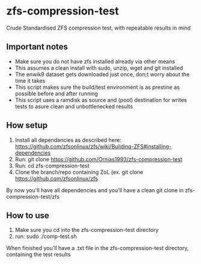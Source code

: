 # zfs-compression-test
Crude Standardised ZFS compression test, with repeatable results in mind

## Important notes
- Make sure you do not have zfs installed already via other means
- This assumes a clean install with sudo, unzip, wget and git installed
- The enwik9 dataset gets downloaded just once, don;t worry about the time it takes
- This script makes sure the build/test environment is as prestine as possible before and after running
- This script uses a ramdisk as source and (pool) destination for writes tests to asure clean and unbottlenecked results

## How setup

1. Install all dependancies as described here: https://github.com/zfsonlinux/zfs/wiki/Building-ZFS#installing-dependencies
2. Run: git clone https://github.com/Ornias1993/zfs-compression-test
3. Run: cd zfs-compression-test
3. Clone the branch/repo containing ZoL (ex. git clone https://github.com/zfsonlinux/zfs 

By now you'll have all dependencies and you'll have a clean git clone in zfs-compression-test/zfs

## How to use
1. Make sure you cd into the zfs-compression-test directory
2. run: sudo ./comp-test.sh

When finished you'll have a .txt file in the zfs-compression-test directory, containing the test results

